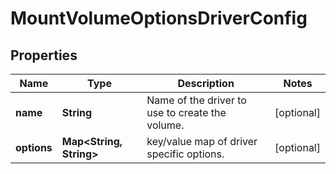 
# MountVolumeOptionsDriverConfig

## Properties
Name | Type | Description | Notes
------------ | ------------- | ------------- | -------------
**name** | **String** | Name of the driver to use to create the volume. |  [optional]
**options** | **Map&lt;String, String&gt;** | key/value map of driver specific options. |  [optional]



